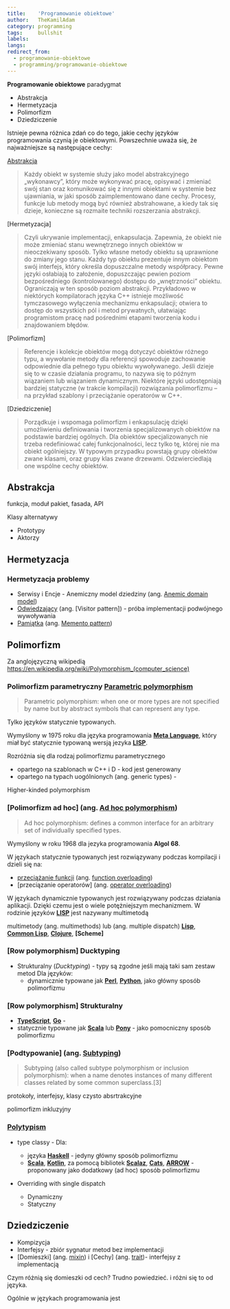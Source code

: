 ```yaml
---
title:    'Programowanie obiektowe'
author:   TheKamilAdam
category: programming
tags:     bullshit
labels:
langs:    
redirect_from:
  - programowanie-obiektowe
  - programming/programowanie-obiektowe
---
```


**Programowanie obiektowe** paradygmat 
* Abstrakcja
* Hermetyzacja
* Polimorfizm
* Dziedziczenie


Istnieje pewna różnica zdań co do tego, jakie cechy języków programowania czynią je obiektowymi. 
Powszechnie uważa się, że najważniejsze są następujące cechy:

[Abstrakcja]
> Każdy obiekt w systemie służy jako model abstrakcyjnego „wykonawcy”,
który może wykonywać pracę, opisywać i zmieniać swój stan oraz komunikować się z innymi obiektami w systemie bez ujawniania, 
w jaki sposób zaimplementowano dane cechy. 
Procesy, funkcje lub metody mogą być również abstrahowane,
a kiedy tak się dzieje, konieczne są rozmaite techniki rozszerzania abstrakcji.

[Hermetyzacja]
> Czyli ukrywanie implementacji, enkapsulacja. 
Zapewnia, że obiekt nie może zmieniać stanu wewnętrznego innych obiektów w nieoczekiwany sposób. 
Tylko własne metody obiektu są uprawnione do zmiany jego stanu. 
Każdy typ obiektu prezentuje innym obiektom swój interfejs, 
który określa dopuszczalne metody współpracy. 
Pewne języki osłabiają to założenie, dopuszczając pewien poziom bezpośredniego (kontrolowanego) dostępu do „wnętrzności” obiektu. 
Ograniczają w ten sposób poziom abstrakcji. 
Przykładowo w niektórych kompilatorach języka C++ istnieje możliwość tymczasowego wyłączenia mechanizmu enkapsulacji; 
otwiera to dostęp do wszystkich pól i metod prywatnych, ułatwiając programistom pracę nad pośrednimi etapami tworzenia kodu i znajdowaniem błędów.

[Polimorfizm]
> Referencje i kolekcje obiektów mogą dotyczyć obiektów różnego typu, 
a wywołanie metody dla referencji spowoduje zachowanie odpowiednie dla pełnego typu obiektu wywoływanego. 
Jeśli dzieje się to w czasie działania programu, 
to nazywa się to późnym wiązaniem lub wiązaniem dynamicznym. 
Niektóre języki udostępniają bardziej statyczne (w trakcie kompilacji) rozwiązania polimorfizmu – na przykład szablony i przeciążanie operatorów w C++.

[Dziedziczenie]
> Porządkuje i wspomaga polimorfizm i enkapsulację dzięki umożliwieniu definiowania i tworzenia specjalizowanych obiektów na podstawie bardziej ogólnych. 
Dla obiektów specjalizowanych nie trzeba redefiniować całej funkcjonalności, 
lecz tylko tę, której nie ma obiekt ogólniejszy. 
W typowym przypadku powstają grupy obiektów zwane klasami, oraz grupy klas zwane drzewami. 
Odzwierciedlają one wspólne cechy obiektów.







## Abstrakcja





funkcja, moduł pakiet, fasada, API


Klasy
alternatywy
* Prototypy
* Aktorzy

## Hermetyzacja


### Hermetyzacja problemy
* Serwisy i Encje - Anemiczny model dziedziny (ang. [Anemic domain model])
* [Odwiedzający] (ang. [Visitor pattern]) - próba implementacji podwójnego wywoływania
* [Pamiątka] (ang. [Memento pattern])







## Polimorfizm 

Za anglojęzyczną wikipedią <https://en.wikipedia.org/wiki/Polymorphism_(computer_science)>

### Polimorfizm parametryczny [Parametric polymorphism]

> Parametric polymorphism: when one or more types are not specified by name but by abstract symbols that can represent any type.

Tylko języków statycznie typowanych.

Wymyślony w 1975 roku dla języka programowania **[Meta Language]**,
który miał być statycznie typowaną wersją jezyka **[LISP]**. 

Rozróżnia się dla rodzaj polimorfizmu parametrycznego
* opartego na szablonach w C++ i D - kod jest generowany
* opartego na typach uogólnionych  (ang. generic types) - 

Higher-kinded polymorphism

### [Polimorfizm ad hoc] (ang. [Ad hoc polymorphism])

> Ad hoc polymorphism: defines a common interface for an arbitrary set of individually specified types.

Wymyślony w roku 1968 dla jezyka programowania **Algol 68**.

W językach statycznie typowanych jest rozwiązywany podczas kompilacji i dzieli się na:
* [przeciążanie funkcji] (ang. [function overloading]) 
* [przeciązanie operatorów] (ang. [operator overloading])

W językach dynamicznie typowanych jest rozwiązywany podczas działania aplikacji.
Dzięki czemu jest o wiele potężniejszym mechanizmem.
W rodzinie języków **[LISP]** jest nazywany multimetodą

 multimetody (ang. multimethods) lub  (ang. multiple dispatch) **[Lisp]**, **[Common Lisp]**, **[Clojure]**, **[Scheme]**


### [Row polymorphism] Ducktyping
* Strukturalny (*Ducktyping*) - typy są zgodne jeśli mają taki sam zestaw metod
Dla języków: 
  * dynamicznie typowane jak **[Perl]**, **[Python]**, jako główny sposób polimorfizmu
  
  
### [Row polymorphism] Strukturalny
  * **[TypeScript]**, **[Go]** - 
  * statycznie typowane jak **[Scala]** lub **[Pony]**  - jako pomocniczny sposób polimorfizmu



### [Podtypowanie] (ang. [Subtyping])

> Subtyping (also called subtype polymorphism or inclusion polymorphism): when a name denotes instances of many different classes related by some common superclass.[3]

protokoły, interfejsy, klasy czysto absrtrakcyjne

polimorfizm inkluzyjny

### [Polytypism]

* type classy - 
Dla:
  * języka **[Haskell]** - jedyny główny sposób polimorfizmu
  * **[Scala]**, **[Kotlin]**, za pomocą bibliotek **[Scalaz]**, **[Cats]**, **[ARROW]** - proponowany jako dodatkowy (ad hoc) sposób polimorfizmu


* Overriding with single dispatch
  * Dynamiczny
  * Statyczny
  
## Dziedziczenie

* Kompizycja 
* Interfejsy - zbiór sygnatur metod bez implementacji
* [Domieszki] (ang. [mixin]) i [Cechy]  (ang. [trait])- interfejsy z implementacją

Czym różnią się domieszki od cech?
Trudno powiedzieć.
i różni się to od języka.


Ogólnie w językach programowania jest 
  
[Clojure]: /posts-by-langs/clojure
[Common Lisp]: /posts-by-langs/common-lisp
[Erlang]: /posts-by-langs/erlang  
[Go]: /posts-by-langs/go  
[Haskell]: /posts-by-langs/haskell
[Kotlin]: /posts-by-langs/kotlin
[LISP]: /posts-by-langs/lisp
[Meta Language]: /posts-by-langs/meta-language
[OCaml]: /posts-by-langs/ocaml
[Perl]: /posts-by-langs/perl
[Pony]: /posts-by-langs/pony
[Python]: /posts-by-langs/python
[Scala]: /posts-by-langs/scala
[Typescript]: /posts-by-langs/typescript  
  
[ARROW]: /posts-by-libs/arrow
[Cats]: /posts-by-libs/cats
[Scalaz]: /posts-by-libs/scalaz

[Ad hoc polymorphism]: https://en.wikipedia.org/wiki/Ad_hoc_polymorphism
[Anemic domain model]: https://en.wikipedia.org/wiki/Anemic_domain_model
[Duck typing]: https://en.wikipedia.org/wiki/Duck_typing
[Function overloading]: https://en.wikipedia.org/wiki/Function_overloading
[Generic function]: https://en.wikipedia.org/wiki/Generic_function
[Higher-kinded polymorphism]: https://en.wikipedia.org/wiki/Type_class#Higher-kinded_polymorphism
[Memento pattern]: https://en.wikipedia.org/wiki/Memento_pattern
[mixin]: https://en.wikipedia.org/wiki/Mixin
[Operator overloading]: https://en.wikipedia.org/wiki/Operator_overloading
[Parametric polymorphism]:https://en.wikipedia.org/wiki/Parametric_polymorphism
[Polytypism]: https://en.wikipedia.org/wiki/Generic_programming#Functional_languages
[Structural type system]: https://en.wikipedia.org/wiki/Structural_type_system
[Subtyping]: https://en.wikipedia.org/wiki/Subtyping
[Trait]: https://en.wikipedia.org/wiki/Trait_(computer_programming)

[Abstrakcja]: https://pl.wikipedia.org/wiki/Abstrakcja_(programowanie)
[Checha]: https://pl.wikipedia.org/wiki/Cecha_(programowanie_obiektowe)
[Domieszka]: https://pl.wikipedia.org/wiki/Domieszka_(programowanie_obiektowe)
[Interfejs]: https://pl.wikipedia.org/wiki/Interfejs_(programowanie_obiektowe)
[Kompozycja]: https://pl.wikipedia.org/wiki/Agregacja_(programowanie_obiektowe)#Kompozycja

[Odwiedzający]: https://pl.wikipedia.org/wiki/Odwiedzaj%C4%85cy
[Pamiątka]: https://pl.wikipedia.org/wiki/Pami%C4%85tka_(wzorzec_projektowy)
[Przeciążanie funkcji]: https://pl.wikipedia.org/wiki/Przeci%C4%85%C5%BCanie_funkcji
[Przeciążanie operatorów]: https://pl.wikipedia.org/wiki/Przeci%C4%85%C5%BCanie_operator%C3%B3w



[Multimetody]: https://randomseed.pl/pub/poczytaj-mi-clojure/21-polimorfizm/#multimetody
